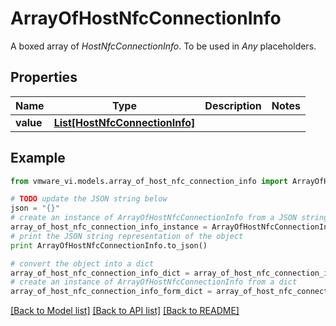# ArrayOfHostNfcConnectionInfo

A boxed array of *HostNfcConnectionInfo*. To be used in *Any* placeholders. 

## Properties
Name | Type | Description | Notes
------------ | ------------- | ------------- | -------------
**value** | [**List[HostNfcConnectionInfo]**](HostNfcConnectionInfo.md) |  | 

## Example

```python
from vmware_vi.models.array_of_host_nfc_connection_info import ArrayOfHostNfcConnectionInfo

# TODO update the JSON string below
json = "{}"
# create an instance of ArrayOfHostNfcConnectionInfo from a JSON string
array_of_host_nfc_connection_info_instance = ArrayOfHostNfcConnectionInfo.from_json(json)
# print the JSON string representation of the object
print ArrayOfHostNfcConnectionInfo.to_json()

# convert the object into a dict
array_of_host_nfc_connection_info_dict = array_of_host_nfc_connection_info_instance.to_dict()
# create an instance of ArrayOfHostNfcConnectionInfo from a dict
array_of_host_nfc_connection_info_form_dict = array_of_host_nfc_connection_info.from_dict(array_of_host_nfc_connection_info_dict)
```
[[Back to Model list]](../README.md#documentation-for-models) [[Back to API list]](../README.md#documentation-for-api-endpoints) [[Back to README]](../README.md)


